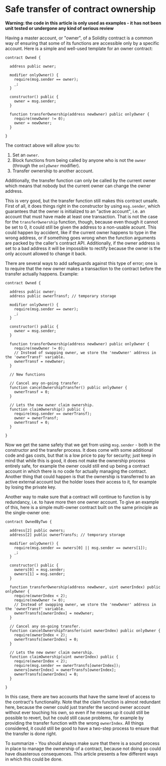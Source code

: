 # Safe transfer of contract ownership

**Warning: the code in this article is only used as examples - it has not been unit tested or undergone any kind of serious review**

Having a master account, or "owner", of a Solidity contract is a common way of ensuring that some of its functions are accessible only by a specific account. Here is a simple and well-used template for an owner contract:

```
contract Owned {

  address public owner;
  
  modifier onlyOwner() {
    require(msg.sender == owner);
    _;
  }
  
  constructor() public {
    owner = msg.sender;
  }

  function transferOwnership(address newOwner) public onlyOwner {
    require(newOwner != 0);
    owner = newOwner;
  }
  
}
```

The contract above will allow you to:

1. Set an `owner`.
2. Block functions from being called by anyone who is not the `owner` (through the `onlyOwner` modifier).
3. Transfer ownership to another account.

Additionally, the transfer function can only be called by the current owner which means that nobody but the current owner can change the owner address. 

This is very good, but the transfer function still makes this contract unsafe. First of all, it does things right in the constructor by using `msg.sender`, which guarantees that the owner is initialized to an "active account", i.e. an account that must have made at least one transaction. That is not the case for the `transferOwnership` function, though, because even though it cannot be set to 0, it could still be given the address to a non-usable acount. This could happen by accident, like if the current owner happens to type in the wrong address, or if something goes wrong when the function arguments are packed by the caller's contract API. Additionally, if the owner address is set to a bad address it will be impossible to rectify because the owner is the only account allowed to change it back.

There are several ways to add safeguards against this type of error; one is to require that the new owner makes a transaction to the contract before the transfer actually happens. Example:

```
contract Owned {

  address public owner;
  address public ownerTransf; // temporary storage

  modifier onlyOwner() {
    require(msg.sender == owner);
    _;
  }

  constructor() public {
    owner = msg.sender;
  }

  function transferOwnership(address newOwner) public onlyOwner {
    require(newOwner != 0);
    // Instead of swapping owner, we store the 'newOwner' address in the 'ownerTransf' variable.
    ownerTransf = newOwner;
  }
  
  // New functions
  
  // Cancel any on-going transfer.
  function cancelOwnershipTransfer() public onlyOwner {
    ownerTransf = 0;
  }
  
  // Lets the new owner claim ownership.
  function claimOwnership() public {
    require(msg.sender == ownerTransf);
    owner = ownerTransf;
    ownerTransf = 0;
  }
  
}
```

Now we get the same safety that we get from using `msg.sender` - both in the constructor and the transfer process. It does come with some additional code and gas costs, but that is a low price to pay for security; just keep in mind that while this is good, it does not make the ownership process entirely safe, for example the owner could still end up being a contract account in which there is no code for actually managing the contract. Another thing that could happen is that the ownership is transferred to an active external account but the holder loses their access to it, for example by losing the private key.

Another way to make sure that a contract will continue to function is by redundancy, i.e. to have more then one owner account. To give an example of this, here is a simple multi-owner contract built on the same principle as the single-owner one:

```
contract OwnedByTwo {

  address[2] public owners;
  address[2] public ownerTransfs; // temporary storage
  
  modifier onlyOwner() {
    require(msg.sender == owners[0] || msg.sender == owners[1]);
    _;
  }  
  
  constructor() public {
    owners[0] = msg.sender;
    owners[1] = msg.sender;
  }

  function transferOwnership(address newOwner, uint ownerIndex) public onlyOwner {
    require(ownerIndex < 2);
    require(newOwner != 0);
    // Instead of swapping owner, we store the 'newOwner' address in the 'ownerTransf' variable.
    ownerTransfs[ownerIndex] = newOwner;
  }
  
  // Cancel any on-going transfer.
  function cancelOwnershipTransfer(uint ownerIndex) public onlyOwner {
    require(ownerIndex < 2);
    ownerTransfs[ownerIndex] = 0;
  }
  
  // Lets the new owner claim ownership.
  function claimOwnership(uint ownerIndex) public {
    require(ownerIndex < 2);
    require(msg.sender == ownerTransfs[ownerIndex]);
    owners[ownerIndex] = ownerTransfs[ownerIndex];
    ownerTransfs[ownerIndex] = 0;
  }
  
}
```

In this case, there are two accounts that have the same level of access to the contract's functionality. Note that the claim function is almost redundant here, because the owner could just transfer the second owner account without ever touching his own, so even if he messes up it could still be possible to revert, but he could still cause problems, for example by providing the transfer function with the wrong `ownerIndex`. All things considered, it could still be good to have a two-step process to ensure that the transfer is done right.

To summarize - You should always make sure that there is a sound process in place to manage the ownership of a contract, because not doing so could have disasterous consequences. This article presents a few different ways in which this could be done.
